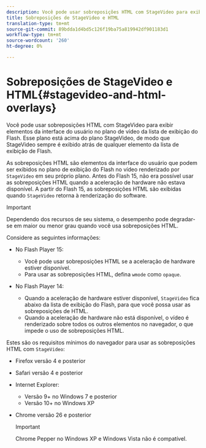 ```yaml
---
description: Você pode usar sobreposições HTML com StageVideo para exibir elementos da interface do usuário no plano de vídeo da lista de exibição do Flash. Esse plano está acima do plano StageVideo, de modo que StageVideo sempre é exibido atrás de qualquer elemento da lista de exibição de Flash.
title: Sobreposições de StageVideo e HTML
translation-type: tm+mt
source-git-commit: 89bdda1d4bd5c126f19ba75a819942df901183d1
workflow-type: tm+mt
source-wordcount: '260'
ht-degree: 0%

---
```



# Sobreposições de StageVideo e HTML{#stagevideo-and-html-overlays}

Você pode usar sobreposições HTML com StageVideo para exibir elementos da interface do usuário no plano de vídeo da lista de exibição do Flash. Esse plano está acima do plano StageVideo, de modo que StageVideo sempre é exibido atrás de qualquer elemento da lista de exibição de Flash.

As sobreposições HTML são elementos da interface do usuário que podem ser exibidos no plano de exibição do Flash no vídeo renderizado por `StageVideo` em seu próprio plano. Antes do Flash 15, não era possível usar as sobreposições HTML quando a aceleração de hardware não estava disponível. A partir do Flash 15, as sobreposições HTML são exibidas quando `StageVideo` retorna à renderização do software.

>[!IMPORTANT]
>
>Dependendo dos recursos de seu sistema, o desempenho pode degradar-se em maior ou menor grau quando você usa sobreposições HTML.

Considere as seguintes informações:

* No Flash Player 15:

   * Você pode usar sobreposições HTML se a aceleração de hardware estiver disponível.
   * Para usar as sobreposições HTML, defina `wmode` como `opaque`.

* No Flash Player 14:

   * Quando a aceleração de hardware estiver disponível, `StageVideo` fica abaixo da lista de exibição do Flash, para que você possa usar as sobreposições de HTML.
   * Quando a aceleração de hardware não está disponível, o vídeo é renderizado sobre todos os outros elementos no navegador, o que impede o uso de sobreposições HTML.

Estes são os requisitos mínimos do navegador para usar as sobreposições HTML com `StageVideo`:

* Firefox versão 4 e posterior
* Safari versão 4 e posterior
* Internet Explorer:

   * Versão 9+ no Windows 7 e posterior
   * Versão 10+ no Windows XP

* Chrome versão 26 e posterior

   >[!IMPORTANT]
   >
   >Chrome Pepper no Windows XP e Windows Vista não é compatível.

